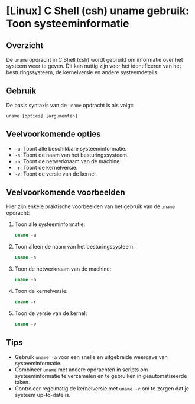 # [Linux] C Shell (csh) uname gebruik: Toon systeeminformatie

## Overzicht
De `uname` opdracht in C Shell (csh) wordt gebruikt om informatie over het systeem weer te geven. Dit kan nuttig zijn voor het identificeren van het besturingssysteem, de kernelversie en andere systeemdetails.

## Gebruik
De basis syntaxis van de `uname` opdracht is als volgt:

```
uname [opties] [argumenten]
```

## Veelvoorkomende opties
- `-a`: Toont alle beschikbare systeeminformatie.
- `-s`: Toont de naam van het besturingssysteem.
- `-n`: Toont de netwerknaam van de machine.
- `-r`: Toont de kernelversie.
- `-v`: Toont de versie van de kernel.

## Veelvoorkomende voorbeelden
Hier zijn enkele praktische voorbeelden van het gebruik van de `uname` opdracht:

1. Toon alle systeeminformatie:
   ```csh
   uname -a
   ```

2. Toon alleen de naam van het besturingssysteem:
   ```csh
   uname -s
   ```

3. Toon de netwerknaam van de machine:
   ```csh
   uname -n
   ```

4. Toon de kernelversie:
   ```csh
   uname -r
   ```

5. Toon de versie van de kernel:
   ```csh
   uname -v
   ```

## Tips
- Gebruik `uname -a` voor een snelle en uitgebreide weergave van systeeminformatie.
- Combineer `uname` met andere opdrachten in scripts om systeeminformatie te verzamelen en te gebruiken in geautomatiseerde taken.
- Controleer regelmatig de kernelversie met `uname -r` om te zorgen dat je systeem up-to-date is.